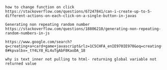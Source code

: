     how to change function on click
    https://stackoverflow.com/questions/67247841/can-i-create-up-to-5-different-actions-on-each-click-on-a-single-button-in-javas

    Generating non repeating random number
    https://stackoverflow.com/questions/18806210/generating-non-repeating-random-numbers-in-js

    https://www.google.com/search?q=creating+a+card+game+javascript&rlz=1C5CHFA_enIE970IE970&oq=creating+online+poker+game+javasc&aqs=chrome.1.69i57j0i22i30l2.12859j0j7&sourceid=chrome&ie=UTF-8#kpvalbx=_tY4LY8_KL4uTgAbF8KaoDA_18

    why is text inner not pulling to html- returning global variable not returned value
